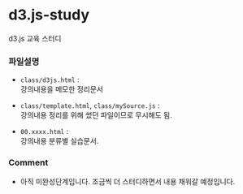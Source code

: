 # d3.js-study
d3.js 교육 스터디

### 파일설명
- `class/d3js.html` :  
강의내용을 메모한 정리문서

- `class/template.html`, `class/mySource.js` :  
강의내용 정리를 위해 썼던 파일이므로 무시해도 됨.

- `00.xxxx.html` :  
강의내용 분류별 실습문서.

### Comment
- 아직 미완성단계입니다. 조금씩 더 스터디하면서 내용 채워갈 예정입니다.
